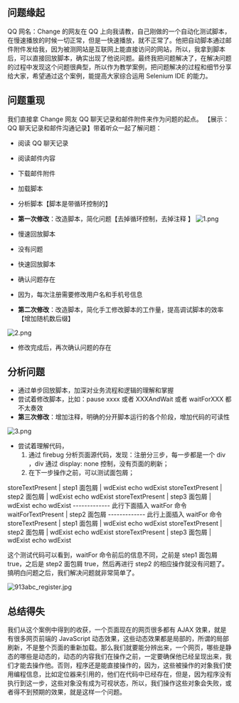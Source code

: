 ## 问题缘起
QQ 网名：Change 的网友在 QQ 上向我请教，自己刚做的一个自动化测试脚本，在慢速播放的时候一切正常，但是一快速播放，就不正常了。他把自动脚本通过邮件附件发给我，因为被测网站是互联网上能直接访问的网站，所以，我拿到脚本后，可以直接回放脚本，确实出现了他说问题。最终我把问题解决了，在解决问题的过程中发现这个问题很典型，所以作为教学案例，把问题解决的过程和细节分享给大家，希望通过这个案例，能提高大家综合运用 Selenium IDE 的能力。

## 问题重现
我们直接拿 Change 网友 QQ 聊天记录和邮件附件来作为问题的起点。
【展示：QQ 聊天记录和邮件沟通记录】带着听众一起了解问题：
- 阅读 QQ 聊天记录
- 阅读邮件内容
- 下载邮件附件
- 加载脚本
- 分析脚本【脚本是带循环控制的】
- **第一次修改**：改造脚本，简化问题【去掉循环控制，去掉注释  】
![1.png](http://upload-images.jianshu.io/upload_images/3058932-19ce614797792ac3.png?imageMogr2/auto-orient/strip%7CimageView2/2/w/1240)

- 慢速回放脚本
- 没有问题
- 快速回放脚本
- 确认问题存在
- 因为，每次注册需要修改用户名和手机号信息
- **第二次修改**：改造脚本，简化手工修改脚本的工作量，提高调试脚本的效率【增加随机数后缀】

![2.png](http://upload-images.jianshu.io/upload_images/3058932-6db9410b58b22f16.png?imageMogr2/auto-orient/strip%7CimageView2/2/w/1240)


- 修改完成后，再次确认问题的存在

## 分析问题
- 通过单步回放脚本，加深对业务流程和逻辑的理解和掌握
- 尝试着修改脚本，比如：pause xxxx 或者  XXXAndWait  或者 waitForXXX 都不太奏效
- **第三次修改**：增加注释，明确的分开脚本运行的各个阶段，增加代码的可读性


![3.png](http://upload-images.jianshu.io/upload_images/3058932-9b20c2f27c7bb26e.png?imageMogr2/auto-orient/strip%7CimageView2/2/w/1240)


- 尝试着理解代码，
    1. 通过 firebug 分析页面源代码，发现：注册分三步，每一步都是一个 div ，div 通过 display: none 控制，没有页面的刷新；
    2. 在下一步操作之前，可以测试面包屑；

storeTextPresent  |  step1 面包屑  | wdExist
echo wdExist
storeTextPresent  |  step2 面包屑 | wdExist
echo wdExist
storeTextPresent  |  step3 面包屑 | wdExist
echo wdExist
-------------  此行下面插入 waitFor 命令
waitForTextPresent  | step2 面包屑 
-------------  此行上面插入 waitFor 命令
storeTextPresent  |  step1 面包屑  | wdExist
echo wdExist
storeTextPresent  |  step2 面包屑 | wdExist
echo wdExist
storeTextPresent  |  step3 面包屑 | wdExist
echo wdExist

这个测试代码可以看到，waitFor 命令前后的信息不同，之前是 step1 面包屑 true，之后是 step2 面包屑 true，然后再进行 step2 的相应操作就没有问题了。搞明白问题之后，我们解决问题就非常简单了。

![913abc_register.jpg](http://upload-images.jianshu.io/upload_images/3058932-4c2968847285b1f7.jpg?imageMogr2/auto-orient/strip%7CimageView2/2/w/1240)

## 总结得失
我们从这个案例中得到的收获，一个页面现在的网页很多都有 AJAX 效果，就是有很多网页前端的 JavaScript 动态效果，这些动态效果都是局部的，所谓的局部刷新，不是整个页面的重新加载。那么我们就要能分辨出来，一个网页，哪些是静态的哪些是动态的，动态的内容我们在操作之前，一定要确保他已经呈现出来，我们才能去操作他。否则，程序还是能直接操作的，因为，这些被操作的对象我们使用编程信息，比如定位器来引用的，他们在代码中已经存在，但是，因为程序没有执行到这一步，这些对象没有成为可视状态，所以，我们操作这些对象会失败，或者得不到预期的效果，就是这样一个问题。

